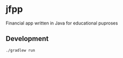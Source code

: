 # jfpp
Financial app written in Java for educational puproses

## Development

```
./gradlew run
```
